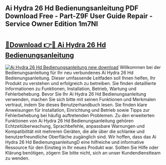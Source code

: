 ## Ai Hydra 26 Hd Bedienungsanleitung PDF Download Free - Part-Z9F User Guide Repair - Service Owner Edition 1m7NI

# <h2><a href="http://df3tj2.blite.top/?on=Ai+Hydra+26+Hd+Bedienungsanleitung">🔗Download 👉🔴 Ai Hydra 26 Hd Bedienungsanleitung</a></h2>

[![Ai Hydra 26 Hd Bedienungsanleitung new download](https://i.imgur.com/lujVjoI.png)](http://df3tj2.blite.top/?on=Ai+Hydra+26+Hd+Bedienungsanleitung)
Willkommen bei der Bedienungsanleitung für Ihr neu verbundenes Ai Hydra 26 Hd Bedienungsanleitung. Dieser umfassende Leitfaden soll Ihnen helfen, Ihr Produkt zu verstehen und erfolgreich zu betreiben. Sie finden detaillierte Informationen zu Funktionen, Installation, Betrieb, Wartung und Fehlerbehebung. Bevor Sie Ihr Ai Hydra 26 Hd Bedienungsanleitung verwenden, machen Sie sich bitte mit seinen Funktionen und Merkmalen vertraut, indem Sie dieses Benutzerhandbuch lesen. Sie finden klare Anweisungen für Installation, Einrichtung und Betrieb sowie Tipps zur Fehlerbehebung bei häufig auftretenden Problemen. Zu den erweiterten Funktionen von Ai Hydra 26 Hd Bedienungsanleitung gehören Echtzeitüberwachung, Sprachbefehle, anpassbare Warnungen und Kompatibilität mit mehreren Geräten, die alle über die schlanke und benutzerfreundliche Oberfläche zugänglich sind. Wir hoffen, dass das Ai Hydra 26 Hd BedienungsanleitungD eine hilfreiche und informative Ressource für den Einstieg in Ihr neues Produkt war. Sollten Sie Hilfe oder Klärung benötigen, zögern Sie bitte nicht, sich an unser Kundendienstteam zu wenden.

